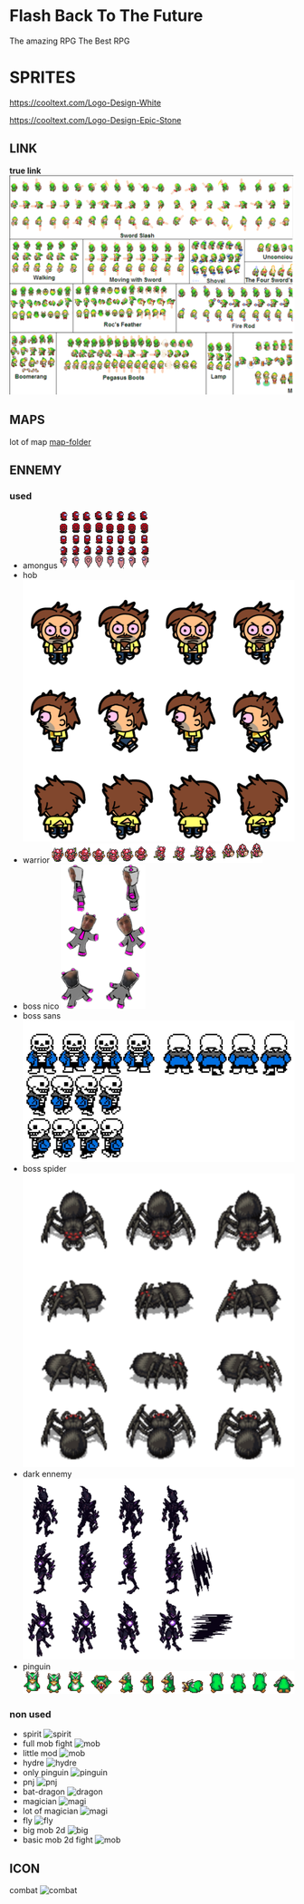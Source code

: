 # Flash Back To The Future

The amazing RPG
The Best RPG

# SPRITES

https://cooltext.com/Logo-Design-White

https://cooltext.com/Logo-Design-Epic-Stone

## LINK

__true link__
![link](/assets/image/player/link_with_weapon.png)

## MAPS

lot of map
[map-folder](/assets/image/map/squares/)

## ENNEMY

### used
- amongus
![amongus](./assets/image/ennemy/amongus.png)
- hob
![hobo](/assets/image/ennemy/hobo.png)
- warrior
![warrior](/assets/image/ennemy/warrior.png)
- boss nico
![boss-nico](/assets/image/ennemy/boss_nico.png)
- boss sans
![boss-sans](/assets/image/ennemy/boss_sans.png)
- boss spider
![boss-spider](/assets/image/ennemy/boss_spider.png)
- dark ennemy
![dark-ennemy](/assets/image/ennemy/dark_ennemy.png)
- pinguin
![pinguin](/assets/image/ennemy/pinguin_killer.png)

### non used
- spirit
![spirit](https://www.spriters-resource.com/resources/sheets/71/73866.png)
- full mob fight
![mob](https://www.spriters-resource.com/resources/sheets/115/118559.png)
- little mod
![mob](https://www.spriters-resource.com/resources/sheets/7/7587.png)
- hydre
![hydre](https://www.spriters-resource.com/resources/sheets/116/118946.png)
- only pinguin
![pinguin](https://www.spriters-resource.com/resources/sheets/91/94335.png)
- pnj
![pnj](https://www.spriters-resource.com/resources/sheets/65/68453.png)
- bat-dragon
![dragon](https://www.spriters-resource.com/resources/sheets/81/84227.png)
- magician
![magi](https://www.spriters-resource.com/resources/sheets/152/155357.png)
- lot of magician
![magi](https://www.spriters-resource.com/resources/sheets/116/118982.png)
- fly
![fly](https://www.spriters-resource.com/resources/sheets/37/39636.png)
- big mob 2d
![big](https://www.spriters-resource.com/resources/sheets/149/152059.png)
- basic mob 2d fight
![mob](https://www.spriters-resource.com/resources/sheets/135/138142.png)

## ICON

combat
![combat](https://www.spriters-resource.com/resources/sheets/64/67630.png)
